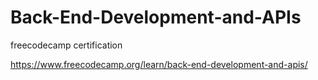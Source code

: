 # Back-End-Development-and-APIs
freecodecamp certification

https://www.freecodecamp.org/learn/back-end-development-and-apis/

